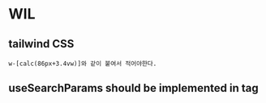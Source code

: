 # WIL
## tailwind CSS
    w-[calc(86px+3.4vw)]와 같이 붙여서 적어야한다.

## useSearchParams should be implemented in <Suspense> tag 
